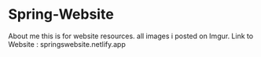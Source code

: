 # Spring-Website
About me
this is for website resources.
all images i posted on Imgur.
Link to Website : springswebsite.netlify.app
